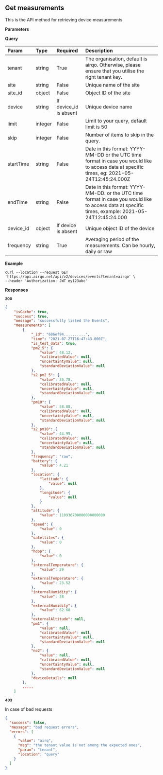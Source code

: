 ## Get measurements

This is the API method for retrieving device measurements

**Parameters**

**Query**

| Param     | Type    | Required               | Description                                                                                                                                       |
| :-------- | :------ | :--------------------- | :------------------------------------------------------------------------------------------------------------------------------------------------ |
| tenant    | string  | True                   | The organisation, default is airqo. Otherwise, please ensure that you utilise the right tenant key.                                               |
| site      | string  | False                  | Unique name of the site                                                                                                                           |
| site_id   | object  | False                  | Object ID of the site                                                                                                                             |
| device    | string  | If device_id is absent | Unique device name                                                                                                                                |
| limit     | integer | False                  | Limit to your query, default limit is 50                                                                                                          |
| skip      | integer | False                  | Number of items to skip in the query.                                                                                                             |
| startTime | string  | False                  | Date in this format: YYYY-MM-DD or the UTC time format in case you would like to access data at specific times, eg: 2021-05-24T12:45:24.000Z      |
| endTime   | string  | False                  | Date in this format: YYYY-MM-DD. or the UTC time format in case you would like to access data at specific times, example: 2021-05-24T12:45:24.000 |
| device_id | object  | If device is absent    | Unique object ID of the device                                                                                                                    |
| frequency | string  | True                   | Averaging period of the measurements. Can be hourly, daily or raw                                                                                 |

**Example**

```curl
curl --location --request GET 'https://api.airqo.net/api/v2/devices/events?tenant=airqo' \
--header 'Authorization: JWT ey123abc'
```

**Responses**

<small>**200**</small>

```json
{
    "isCache": true,
    "success": true,
    "message": "successfully listed the Events",
    "measurements": [
        {
            "_id": "606ef94..........",
            "time": "2021-07-27T16:47:43.000Z",
            "is_test_data": true,
            "pm2_5": {
                "value": 48.12,
                "calibratedValue": null,
                "uncertaintyValue": null,
                "standardDeviationValue": null
            },
            "s2_pm2_5": {
                "value": 35.78,
                "calibratedValue": null,
                "uncertaintyValue": null,
                "standardDeviationValue": null
            },
            "pm10": {
                "value": 58.88,
                "calibratedValue": null,
                "uncertaintyValue": null,
                "standardDeviationValue": null
            },
            "s2_pm10": {
                "value": 44.95,
                "calibratedValue": null,
                "uncertaintyValue": null,
                "standardDeviationValue": null
            },
            "frequency": "raw",
            "battery": {
                "value": 4.21
            },
            "location": {
                "latitude": {
                    "value": null
                },
                "longitude": {
                    "value": null
                }
            },
            "altitude": {
                "value": 110936700000000000000
            },
            "speed": {
                "value": 0
            },
            "satellites": {
                "value": 0
            },
            "hdop": {
                "value": 0
            },
            "internalTemperature": {
                "value": 29
            },
            "externalTemperature": {
                "value": 23.52
            },
            "internalHumidity": {
                "value": 38
            },
            "externalHumidity": {
                "value": 62.68
            },
            "externalAltitude": null,
            "pm1": {
                "value": null,
                "calibratedValue": null,
                "uncertaintyValue": null,
                "standardDeviationValue": null
            },
            "no2": {
                "value": null,
                "calibratedValue": null,
                "uncertaintyValue": null,
                "standardDeviationValue": null
            },
            "deviceDetails": null
        },
        .....
    ]
```

<small>**403**</small>

In case of bad requests

```json
{
  "success": false,
  "message": "bad request errors",
  "errors": [
    {
      "value": "airq",
      "msg": "the tenant value is not among the expected ones",
      "param": "tenant",
      "location": "query"
    }
  ]
}
```
